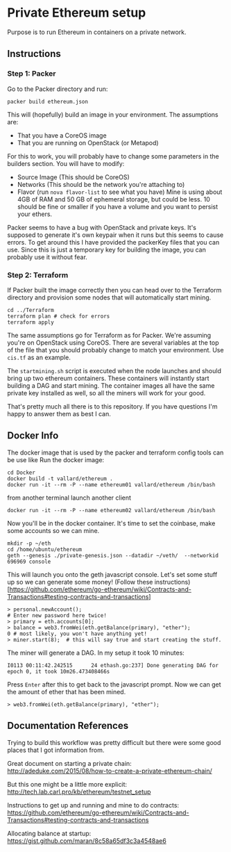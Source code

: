 # Private Ethereum setup 

Purpose is to run Ethereum in containers on a private network. 

## Instructions

### Step 1: Packer

Go to the Packer directory and run: 
```
packer build ethereum.json
```
This will (hopefully) build an image in your environment.  The assumptions are: 
* That you have a CoreOS image
* That you are running on OpenStack (or Metapod)

For this to work, you will probably have to change some parameters in the 
builders section.  You will have to modify:
  * Source Image (This should be CoreOS)
  * Networks (This should be the network you're attaching to)
  * Flavor (run ```nova flavor-list``` to see what you have)  Mine is using about 4GB of RAM and 50 GB of ephemeral storage, but could be less.  10 should be fine or smaller if you have a volume and you want to persist your ethers. 
 
Packer seems to have a bug with OpenStack and private keys.  It's supposed to generate it's own keypair when it runs but this seems to cause errors.  To get around this I have provided the packerKey files that you can use.  Since this is just a temporary key for building the image, you can probably use it without fear.  

### Step 2: Terraform

If Packer built the image correctly then you can head over to the Terraform directory and provision some nodes that will automatically start mining. 

```
cd ../Terraform
terraform plan # check for errors
terraform apply
```

The same assumptions go for Terraform as for Packer.  We're assuming you're on OpenStack using CoreOS. There are several variables at the top of the file that you should probably change to match your environment.  Use ```cis.tf``` as an example. 

The ```startmining.sh``` script is executed when the node launches and should bring up two ethereum containers.  These containers will instantly start building a DAG and start mining.  The container images all have the same private key installed as well, so all the miners will work for your good. 

That's pretty much all there is to this repository.  If you have questions I'm happy to answer them as best I can. 

## Docker Info

The docker image that is used by the packer and terraform config tools
can be use like 
Run the docker image: 
```
cd Docker
docker build -t vallard/ethereum . 
docker run -it --rm -P --name ethereum01 vallard/ethereum /bin/bash
```
from another terminal launch another client
```
docker run -it --rm -P --name ethereum02 vallard/ethereum /bin/bash
```      


Now you'll be in the docker container.  It's time to set the coinbase, make some accounts so we can mine. 

```
mkdir -p ~/eth
cd /home/ubuntu/ethereum
geth --genesis ./private-genesis.json --datadir ~/veth/  --networkid 696969 console
```

This will launch you onto the geth javascript console.  Let's set some stuff up so we can generate some 
money!
(Follow these instructions)[https://github.com/ethereum/go-ethereum/wiki/Contracts-and-Transactions#testing-contracts-and-transactions]
```
> personal.newAccount();
# Enter new password here twice!
> primary = eth.accounts[0];
> balance = web3.fromWei(eth.getBalance(primary), "ether");
0 # most likely, you won't have anything yet!
> miner.start(8);  # this will say true and start creating the stuff. 
```
The miner will generate a DAG.  In my setup it took 10 minutes: 
```
I0113 00:11:42.242515      24 ethash.go:237] Done generating DAG for epoch 0, it took 10m26.473408466s
``` 
Press ```Enter``` after this to get back to the javascript prompt. Now we can get the amount of ether 
that has been mined. 
```
> web3.fromWei(eth.getBalance(primary), "ether");
```


## Documentation References

Trying to build this workflow was pretty difficult but there were some
good places that I got information from. 

Great document on starting a private chain:
http://adeduke.com/2015/08/how-to-create-a-private-ethereum-chain/

But this one might be a little more explicit:
http://tech.lab.carl.pro/kb/ethereum/testnet_setup

Instructions to get up and running and mine to do contracts: 
https://github.com/ethereum/go-ethereum/wiki/Contracts-and-Transactions#testing-contracts-and-transactions

Allocating balance at startup:
https://gist.github.com/maran/8c58a65df3c3a4548ae6

